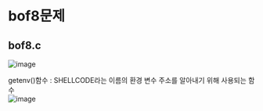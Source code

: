 bof8문제
=======
bof8.c
------
![image](https://user-images.githubusercontent.com/61008728/125883211-85c93942-a8b9-431d-aaf1-8d1024548452.png)     

getenv()함수 : SHELLCODE라는 이름의 환경 변수 주소를 알아내기 위해 사용되는 함수    
![image](https://user-images.githubusercontent.com/61008728/125883746-88714cd1-1ad8-41f0-adf9-dc2f08ef32fe.png)   
